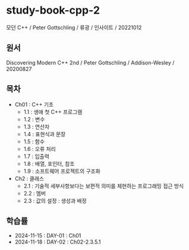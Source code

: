 # study-book-cpp-2

모던 C++ / Peter Gottschling / 류광 / 인사이트 / 20221012

## 원서

Discovering Modern C++ 2nd / Peter Gottschling / Addison-Wesley / 20200827

## 목차
- Ch01 : C++ 기초
  - 1.1 : 생애 첫 C++ 프로그램
  - 1.2 : 변수
  - 1.3 : 연산자
  - 1.4 : 표현식과 문장
  - 1.5 : 함수
  - 1.6 : 오류 처리
  - 1.7 : 입출력
  - 1.8 : 배열, 포인터, 참조
  - 1.9 : 소프트웨어 프로젝트의 구조화
- Ch2 : 클래스
  - 2.1 : 기술적 세부사항보다는 보편적 의미를 체현하는 프로그래밍 접근 방식
  - 2.2 : 멤버
  - 2.3 : 값의 설정 : 생성과 배정

## 학습률
- 2024-11-15 : DAY-01 : Ch01
- 2024-11-18 : DAY-02 : Ch02-2.3.5.1
